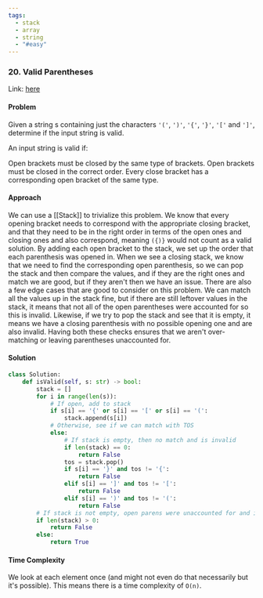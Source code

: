 ```yaml
---
tags:
  - stack
  - array
  - string
  - "#easy"
---
```


### 20. Valid Parentheses

Link: [here](https://leetcode.com/problems/valid-parentheses/description/)

#### Problem
Given a string s containing just the characters `'('`, `')'`, `'{'`, `'}'`, `'['` and `']'`, determine if the input string is valid.

An input string is valid if:

Open brackets must be closed by the same type of brackets.
Open brackets must be closed in the correct order.
Every close bracket has a corresponding open bracket of the same type.

#### Approach
We can use a [[Stack]] to trivialize this problem. We know that every opening bracket needs to correspond with the appropriate closing bracket, and that they need to be in the right order in terms of the open ones and closing ones and also correspond, meaning `({)}` would not count as a valid solution.
By adding each open bracket to the stack, we set up the order that each parenthesis was opened in. When we see a closing stack, we know that we need to find the corresponding open parenthesis, so we can pop the stack and then compare the values, and if they are the right ones and match we are good, but if they aren't then we have an issue. 
There are also a few edge cases that are good to consider on this problem. We can match all the values up in the stack fine, but if there are still leftover values in the stack, it means that not all of the open parentheses were accounted for so this is invalid. Likewise, if we try to pop the stack and see that it is empty, it means we have a closing parenthesis with no possible opening one and are also invalid. Having both these checks ensures that we aren't over-matching or leaving parentheses unaccounted for. 

#### Solution
```python 
class Solution:
    def isValid(self, s: str) -> bool:
        stack = []
        for i in range(len(s)):
            # If open, add to stack
            if s[i] == '{' or s[i] == '[' or s[i] == '(':
                stack.append(s[i])
            # Otherwise, see if we can match with TOS
            else:
                # If stack is empty, then no match and is invalid
                if len(stack) == 0:
                    return False
                tos = stack.pop()
                if s[i] == '}' and tos != '{':
                    return False
                elif s[i] == ']' and tos != '[':
                    return False
                elif s[i] == ')' and tos != '(':
                    return False
        # If stack is not empty, open parens were unaccounted for and is invalid
        if len(stack) > 0:
            return False
        else:
            return True
```

#### Time Complexity
We look at each element once (and might not even do that necessarily but it's possible). This means there is a time complexity of `O(n)`.

